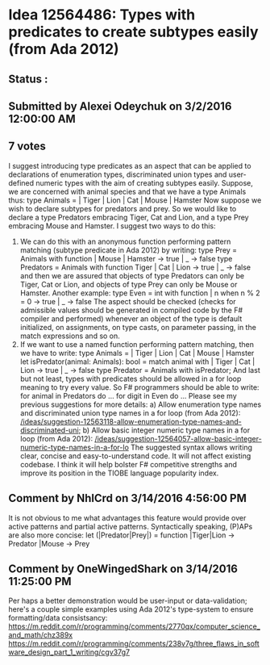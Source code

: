 # Idea 12564486: Types with predicates to create subtypes easily (from Ada 2012) #

## Status : 

## Submitted by Alexei Odeychuk on 3/2/2016 12:00:00 AM

## 7 votes

I suggest introducing type predicates as an aspect that can be applied to declarations of enumeration types, discriminated union types and user-defined numeric types with the aim of creating subtypes easily.
Suppose, we are concerned with animal species and that we have a
type Animals thus:
type Animals =
| Tiger
| Lion
| Cat
| Mouse
| Hamster
Now suppose we wish to declare subtypes for predators and prey.
So we would like to declare a type Predators embracing Tiger, Cat and Lion, and a type Prey embracing Mouse and Hamster.
I suggest two ways to do this:
1) We can do this with an anonymous function performing pattern matching (subtype predicate in Ada 2012) by writing:
type Prey = Animals with function
| Mouse
| Hamster -> true
| _ -> false
type Predators = Animals with function Tiger | Cat | Lion -> true
| _ -> false
and then we are assured that objects of type Predators can only be Tiger, Cat or Lion, and objects of type Prey can only be Mouse or Hamster.
Another example:
type Even = int with function
| n when n % 2 = 0 -> true
| _ -> false
The aspect should be checked (checks for admissible values should be generated in compiled code by the F# compiler and performed) whenever an object of the type is default initialized, on assignments, on type casts, on parameter passing, in the match expressions and so on.
2) If we want to use a named function performing pattern matching, then we have to write:
type Animals =
| Tiger
| Lion
| Cat
| Mouse
| Hamster
let isPredator(animal: Animals): bool =
match animal with
| Tiger | Cat | Lion -> true
| _ -> false
type Predator = Animals with isPredator;
And last but not least, types with predicates should be allowed in a for loop meaning to try every value. So F# programmers should be able to write:
for animal in Predators do ...
for digit in Even do ...
Please see my previous suggestions for more details:
a) Allow enumeration type names and discriminated union type names in a for loop (from Ada 2012): [/ideas/suggestion-12563118-allow-enumeration-type-names-and-discriminated-uni;](/ideas/suggestion-12563118-allow-enumeration-type-names-and-discriminated-uni;.md)
b) Allow basic integer numeric type names in a for loop (from Ada 2012): [/ideas/suggestion-12564057-allow-basic-integer-numeric-type-names-in-a-for-lo](/ideas/suggestion-12564057-allow-basic-integer-numeric-type-names-in-a-for-lo.md)
The suggested syntax allows writing clear, concise and easy-to-understand code. It will not affect existing codebase.
I think it will help bolster F# competitive strengths and improve its position in the TIOBE language popularity index.




## Comment by NhlCrd on 3/14/2016 4:56:00 PM

It is not obvious to me what advantages this feature would provide over active patterns and partial active patterns.
Syntactically speaking, (P)APs are also more concise:
let (|Predator|Prey|) = function
|Tiger|Lion -> Predator
|Mouse -> Prey

## Comment by OneWingedShark on 3/14/2016 11:25:00 PM

Per haps a better demonstration would be user-input or data-validation; here's a couple simple examples using Ada 2012's type-system to ensure formatting/data consistsancy:
https://m.reddit.com/r/programming/comments/2770qx/computer_science_and_math/chz389x
https://m.reddit.com/r/programming/comments/238v7g/three_flaws_in_software_design_part_1_writing/cgv37g7


